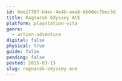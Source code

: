 ```yaml
---
id: 0ee27707-b4ec-4e4b-aea6-6b00ec7bec3d
title: Ragnarok Odyssey ACE
platform: playstation-vita
genre:
  - action-adventure
digital: false
physical: true
guide: false
pending: false
posted: 2015-03-15
slug: ragnarok-odyssey-ace
---
```

